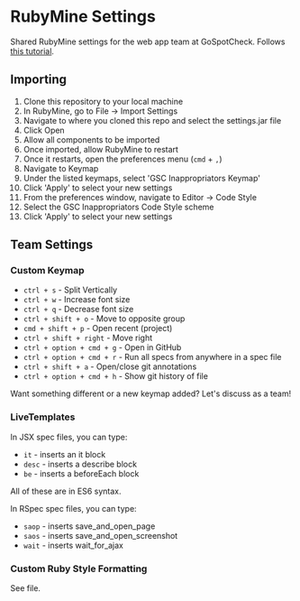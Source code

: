 # RubyMine Settings

Shared RubyMine settings for the web app team at GoSpotCheck. Follows [this tutorial](https://www.jetbrains.com/help/ruby/2016.2/customizing-profiles.html).

## Importing

1. Clone this repository to your local machine
2. In RubyMine, go to File -> Import Settings
3. Navigate to where you cloned this repo and select the settings.jar file
4. Click Open
5. Allow all components to be imported
6. Once imported, allow RubyMine to restart
7. Once it restarts, open the preferences menu (`cmd` + `,`)
8. Navigate to Keymap
9. Under the listed keymaps, select 'GSC Inappropriators Keymap'
10. Click 'Apply' to select your new settings
11. From the preferences window, navigate to Editor -> Code Style
12. Select the GSC Inappropriators Code Style scheme
13. Click 'Apply' to select your new settings

## Team Settings

### Custom Keymap

* `ctrl + s` - Split Vertically
* `ctrl + w` - Increase font size
* `ctrl + q` - Decrease font size
* `ctrl + shift + o` - Move to opposite group
* `cmd + shift + p` - Open recent (project)
* `ctrl + shift + right` - Move right
* `ctrl + option + cmd + g` - Open in GitHub
* `ctrl + option + cmd + r` - Run all specs from anywhere in a spec file
* `ctrl + shift + a` - Open/close git annotations
* `ctrl + option + cmd + h` - Show git history of file

Want something different or a new keymap added? Let's discuss as a team!

### LiveTemplates

In JSX spec files, you can type:

* `it` - inserts an it block
* `desc` - inserts a describe block
* `be` - inserts a beforeEach block

All of these are in ES6 syntax.

In RSpec spec files, you can type:

* `saop` - inserts save_and_open_page
* `saos` - inserts save_and_open_screenshot
* `wait` - inserts wait_for_ajax

### Custom Ruby Style Formatting

See file.
